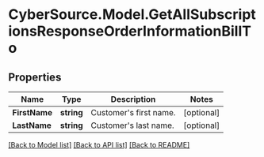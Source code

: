 # CyberSource.Model.GetAllSubscriptionsResponseOrderInformationBillTo
## Properties

Name | Type | Description | Notes
------------ | ------------- | ------------- | -------------
**FirstName** | **string** | Customer&#39;s first name.  | [optional] 
**LastName** | **string** | Customer&#39;s last name.  | [optional] 

[[Back to Model list]](../README.md#documentation-for-models) [[Back to API list]](../README.md#documentation-for-api-endpoints) [[Back to README]](../README.md)

